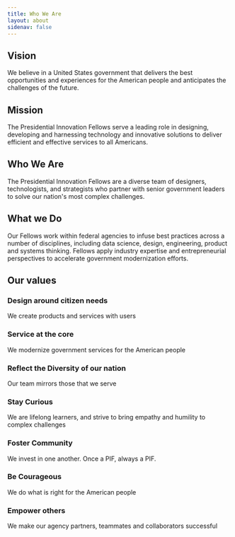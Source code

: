 ```yaml
---
title: Who We Are
layout: about
sidenav: false
---
```


## Vision
We believe in a United States government that delivers the best opportunities and experiences for the American people and anticipates the challenges of the future.

## Mission
The Presidential Innovation Fellows serve a leading role in designing, developing and harnessing technology and innovative solutions to deliver efficient and effective services to all Americans.

## Who We Are
The Presidential Innovation Fellows are a diverse team of designers,  technologists, and strategists who partner with senior government leaders to solve our nation's most complex challenges.  

## What we Do
Our Fellows work within federal agencies to infuse best practices across a number of disciplines, including data science, design, engineering, product and systems thinking. Fellows apply industry expertise and entrepreneurial perspectives to accelerate government modernization efforts.

## Our values
<div class="grid-container">
  <div class="grid-row grid-gap">
      <div class="tablet:grid-col">
        <h3>Design around citizen needs</h3>
        We create products and services with users
      </div>
      <div class="tablet:grid-col">
        <h3>Service at the core</h3>
        We modernize government services for the American people
      </div>
  </div>
  <div class="grid-row grid-gap">
      <div class="tablet:grid-col">
        <h3>Reflect the Diversity of our nation</h3>
        Our team mirrors those that we serve
      </div>
      <div class="tablet:grid-col">
        <h3>Stay Curious</h3>
        We are lifelong learners, and strive to bring empathy and humility to complex challenges
      </div>
  </div>
  <div class="grid-row grid-gap">
      <div class="tablet:grid-col">
        <h3>Foster Community</h3>
        We invest in one another. Once a PIF, always a PIF.
        </div>
        <div class="tablet:grid-col">
        <h3>Be Courageous </h3>
        We  do what is right for the American people
      </div>
  </div>
  <div class="grid-row grid-gap">
    <div class="tablet:grid-col">
      <h3>Empower others</h3>
      We make our agency partners, teammates and collaborators successful
      </div>
      <div class="tablet:grid-col">
    </div>
  </div>
</div>
